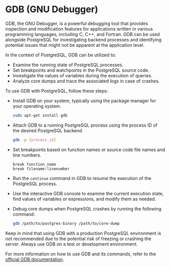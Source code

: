 # GDB (GNU Debugger)

GDB, the GNU Debugger, is a powerful debugging tool that provides inspection and modification features for applications written in various programming languages, including C, C++, and Fortran. GDB can be used alongside PostgreSQL for investigating backend processes and identifying potential issues that might not be apparent at the application level.

In the context of PostgreSQL, GDB can be utilized to:

- Examine the running state of PostgreSQL processes.
- Set breakpoints and watchpoints in the PostgreSQL source code.
- Investigate the values of variables during the execution of queries.
- Analyze core dumps and trace the associated logs in case of crashes.

To use GDB with PostgreSQL, follow these steps:

- Install GDB on your system, typically using the package manager for your operating system.
   ```sh
   sudo apt-get install gdb
   ```

- Attach GDB to a running PostgreSQL process using the process ID of the desired PostgreSQL backend.
   ```sh
   gdb -p [process_id]
   ```

- Set breakpoints based on function names or source code file names and line numbers.
   ```
   break function_name
   break filename:linenumber
   ```

- Run the `continue` command in GDB to resume the execution of the PostgreSQL process.

- Use the interactive GDB console to examine the current execution state, find values of variables or expressions, and modify them as needed.

- Debug core dumps when PostgreSQL crashes by running the following command:
   ```sh
   gdb /path/to/postgres-binary /path/to/core-dump
   ```

Keep in mind that using GDB with a production PostgreSQL environment is not recommended due to the potential risk of freezing or crashing the server. Always use GDB on a test or development environment.

For more information on how to use GDB and its commands, refer to the [official GDB documentation](https://sourceware.org/gdb/current/onlinedocs/gdb/).
